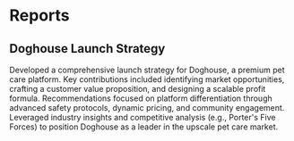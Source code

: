 # Reports

## Doghouse Launch Strategy
Developed a comprehensive launch strategy for Doghouse, a premium pet care platform. Key contributions included identifying market opportunities, crafting a customer value proposition, and designing a scalable profit formula. Recommendations focused on platform differentiation through advanced safety protocols, dynamic pricing, and community engagement. Leveraged industry insights and competitive analysis (e.g., Porter's Five Forces) to position Doghouse as a leader in the upscale pet care market.
